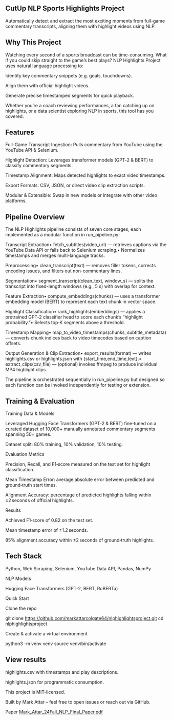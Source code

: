 ## CutUp NLP Sports Highlights Project 

Automatically detect and extract the most exciting moments from full-game commentary transcripts, aligning them with highlight videos using NLP.

## Why This Project

Watching every second of a sports broadcast can be time-consuming. What if you could skip straight to the game’s best plays? NLP Highlights Project uses natural language processing to:

Identify key commentary snippets (e.g. goals, touchdowns).

Align them with official highlight videos.

Generate precise timestamped segments for quick playback.

Whether you’re a coach reviewing performances, a fan catching up on highlights, or a data scientist exploring NLP in sports, this tool has you covered.

## Features

Full-Game Transcript Ingestion: Pulls commentary from YouTube using the YouTube API & Selenium.

Highlight Detection: Leverages transformer models (GPT‑2 & BERT) to classify commentary segments.

Timestamp Alignment: Maps detected highlights to exact video timestamps.

Export Formats: CSV, JSON, or direct video clip extraction scripts.

Modular & Extensible: Swap in new models or integrate with other video platforms.

## Pipeline Overview

The NLP Highlights pipeline consists of seven core stages, each implemented as a modular function in run_pipeline.py:

Transcript Extraction• fetch_subtitles(video_url) — retrieves captions via the YouTube Data API or falls back to Selenium scraping.• Normalizes timestamps and merges multi-language tracks.

Preprocessing• clean_transcript(text) — removes filler tokens, corrects encoding issues, and filters out non-commentary lines.

Segmentation• segment_transcript(clean_text, window_s) — splits the transcript into fixed-length windows (e.g., 5 s) with overlap for context.

Feature Extraction• compute_embeddings(chunks) — uses a transformer embedding model (BERT) to represent each text chunk in vector space.

Highlight Classification• rank_highlights(embeddings) — applies a pretrained GPT‑2 classifier head to score each chunk’s “highlight probability.”• Selects top‑K segments above a threshold.

Timestamp Mapping• map_to_video_timestamps(chunks, subtitle_metadata) — converts chunk indices back to video timecodes based on caption offsets.

Output Generation & Clip Extraction• export_results(format) — writes highlights.csv or highlights.json with {start_time,end_time,text}.• extract_clips(csv_file) — (optional) invokes ffmpeg to produce individual MP4 highlight clips.

The pipeline is orchestrated sequentially in run_pipeline.py but designed so each function can be invoked independently for testing or extension.

## Training & Evaluation

Training Data & Models

Leveraged Hugging Face Transformers (GPT‑2 & BERT) fine‑tuned on a curated dataset of 10,000+ manually annotated commentary segments spanning 50+ games.

Dataset split: 80% training, 10% validation, 10% testing.

Evaluation Metrics

Precision, Recall, and F1‑score measured on the test set for highlight classification.

Mean Timestamp Error: average absolute error between predicted and ground‑truth start times.

Alignment Accuracy: percentage of predicted highlights falling within ±2 seconds of official highlights.

Results

Achieved F1‑score of 0.82 on the test set.

Mean timestamp error of ±1.2 seconds.

85% alignment accuracy within ±2 seconds of ground‑truth highlights.

## Tech Stack

Python, Web Scraping, Selenium, YouTube Data API, Pandas, NumPy

NLP Models

Hugging Face Transformers (GPT‑2, BERT, RoBERTa)

Quick Start

Clone the repo

git clone https://github.com/markattarcolgate64/nlphighlightsproject.git
cd nlphighlightsproject

Create & activate a virtual environment

python3 -m venv venv
source venv/bin/activate

## View results

highlights.csv with timestamps and play descriptions.

highlights.json for programmatic consumption.



This project is MIT‑licensed.

Built by Mark Attar – feel free to open issues or reach out via GitHub.

Paper
[Mark_Attar_24Fall_NLP_Final_Paper.pdf](https://github.com/user-attachments/files/19790216/Mark_Attar_24Fall_NLP_Final_Paper.pdf)
